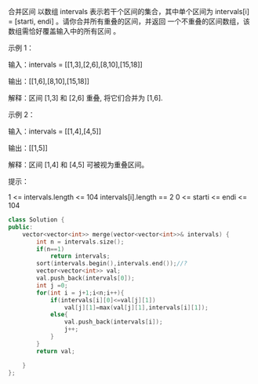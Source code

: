 合并区间
以数组 intervals 表示若干个区间的集合，其中单个区间为 intervals[i] = [starti, endi] 。请你合并所有重叠的区间，并返回 一个不重叠的区间数组，该数组需恰好覆盖输入中的所有区间 。

示例 1：

输入：intervals = [[1,3],[2,6],[8,10],[15,18]]

输出：[[1,6],[8,10],[15,18]]

解释：区间 [1,3] 和 [2,6] 重叠, 将它们合并为 [1,6].

示例 2：

输入：intervals = [[1,4],[4,5]]

输出：[[1,5]]

解释：区间 [1,4] 和 [4,5] 可被视为重叠区间。
 

提示：

1 <= intervals.length <= 104
intervals[i].length == 2
0 <= starti <= endi <= 104


```C++
class Solution {
public:
    vector<vector<int>> merge(vector<vector<int>>& intervals) {
        int n = intervals.size();
        if(n==1)
            return intervals;
        sort(intervals.begin(),intervals.end());//?
        vector<vector<int>> val;
        val.push_back(intervals[0]);
        int j =0;
        for(int i = j+1;i<n;i++){
            if(intervals[i][0]<=val[j][1])
                val[j][1]=max(val[j][1],intervals[i][1]);
            else{
                val.push_back(intervals[i]);
                j++;
            }
        }
        return val;

    }
};

